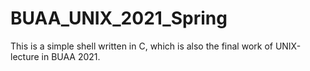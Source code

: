 # BUAA_UNIX_2021_Spring
This is a simple shell written in C, which is also the final work of UNIX-lecture in BUAA 2021.
